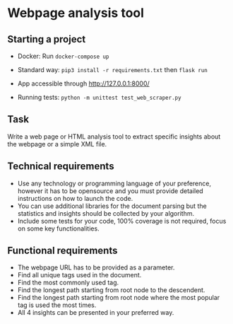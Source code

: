 # Webpage analysis tool

## Starting a project

- Docker: Run ``docker-compose up``
- Standard way: ``pip3 install -r requirements.txt`` then ``flask run``

- App accessible through http://127.0.0.1:8000/

- Running tests: ``python -m unittest test_web_scraper.py``

## Task
Write a web page or HTML analysis tool to extract specific insights about the webpage or a simple XML file.
## Technical requirements
-   Use any technology or programming language of your preference, however it has to be opensource and you must provide detailed instructions on how to launch the code.
-   You can use additional libraries for the document parsing but the statistics and insights should be collected by your algorithm.
-   Include some tests for your code, 100% coverage is not required, focus on some key functionalities.
## Functional requirements
-   The webpage URL has to be provided as a parameter.
-   Find all unique tags used in the document.
-   Find the most commonly used tag.
-   Find the longest path starting from root node to the descendent.
-   Find the longest path starting from root node where the most popular tag is used the most times.
-   All 4 insights can be presented in your preferred way.
